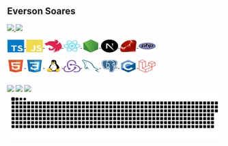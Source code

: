## Everson Soares

 <div>
  <a href="https://github.com/Eversonv4">
  <img height="180em" src="https://github-readme-stats.vercel.app/api?username=Eversonv4&show_icons=true&theme=dark&include_all_commits=true&count_private=true"/>
  <img height="180em" src="https://github-readme-stats.vercel.app/api/top-langs/?username=Eversonv4&layout=compact&langs_count=7&theme=dark"/>
</div>

<div style="display: inline_block"><br>
 <img align="center" alt="Everson-Ts" height="30" width="40" src="https://raw.githubusercontent.com/devicons/devicon/master/icons/typescript/typescript-plain.svg">
  <img align="center" alt="Everson-Js" height="30" width="40" src="https://raw.githubusercontent.com/devicons/devicon/master/icons/javascript/javascript-plain.svg">
  <img align="center" alt="Everson-Linux" height="30" width="40" src="https://raw.githubusercontent.com/devicons/devicon/master/icons/nestjs/nestjs-original.svg">
  <img align="center" alt="Everson-React" height="30" width="40" src="https://raw.githubusercontent.com/devicons/devicon/master/icons/react/react-original.svg">
  <img align="center" alt="Everson-React" height="30" width="40" src="https://raw.githubusercontent.com/devicons/devicon/master/icons/nodejs/nodejs-original.svg">
  <img align="center" alt="Everson-React" height="30" width="40" src="https://raw.githubusercontent.com/devicons/devicon/master/icons/nextjs/nextjs-original.svg">
  <img align="center" alt="Everson-React" height="30" width="40" src="https://raw.githubusercontent.com/devicons/devicon/master/icons/ruby/ruby-original.svg">
 <img align="center" alt="Everson-React" height="30" width="40" src="https://raw.githubusercontent.com/devicons/devicon/master/icons/php/php-original.svg">
</div>
 
<div style="display: inline_block"><br>
  <img align="center" alt="Everson-HTML" height="30" width="40" src="https://raw.githubusercontent.com/devicons/devicon/master/icons/html5/html5-original.svg">
  <img align="center" alt="Everson-CSS" height="30" width="40" src="https://raw.githubusercontent.com/devicons/devicon/master/icons/css3/css3-original.svg">
  <img align="center" alt="Everson-Linux" height="30" width="40" src="https://raw.githubusercontent.com/devicons/devicon/master/icons/linux/linux-original.svg">
  <img align="center" alt="Everson-Linux" height="30" width="40" src="https://raw.githubusercontent.com/devicons/devicon/master/icons/redux/redux-original.svg">
  <img align="center" alt="Everson-Linux" height="30" width="40" src="https://raw.githubusercontent.com/devicons/devicon/master/icons/mysql/mysql-original.svg">
  <img align="center" alt="Everson-Linux" height="30" width="40" src="https://raw.githubusercontent.com/devicons/devicon/master/icons/postgresql/postgresql-plain.svg">
  <img align="center" alt="Everson-React" height="30" width="40" src="https://raw.githubusercontent.com/devicons/devicon/master/icons/c/c-original.svg">
 <img align="center" alt="Everson-React" height="30" width="40" src="https://raw.githubusercontent.com/devicons/devicon/master/icons/laravel/laravel-original.svg">
</div>
  
  ##
 
<div> 
  <a href="https://www.instagram.com/4eversoon/" target="_blank"><img src="https://img.shields.io/badge/-Instagram-%23E4405F?style=for-the-badge&logo=instagram&logoColor=white" target="_blank"></a>
  <a href = "mailto:eversonv4@gmail.com"><img src="https://img.shields.io/badge/-Gmail-%23333?style=for-the-badge&logo=gmail&logoColor=white" target="_blank"></a>
  <a href="https://www.linkedin.com/in/everson-vinicius/" target="_blank"><img src="https://img.shields.io/badge/-LinkedIn-%230077B5?style=for-the-badge&logo=linkedin&logoColor=white" target="_blank"></a> 
 
</div>

<picture>
  <source media="(prefers-color-scheme: dark)" srcset="https://raw.githubusercontent.com/Eversonv4/Eversonv4/output/github-contribution-grid-snake-dark.svg">
  <source media="(prefers-color-scheme: light)" srcset="https://raw.githubusercontent.com/Eversonv4/Eversonv4/output/github-contribution-grid-snake.svg">
  <img alt="github contribution grid snake animation" src="https://raw.githubusercontent.com/Eversonv4/Eversonv4/output/github-contribution-grid-snake.svg">
</picture>
<br><br>
 
